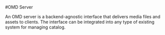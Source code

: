 #OMD Server

An OMD server is a backend-agnostic interface that delivers media files and assets to clients. The interface can be integrated into any type of existing system for managing catalog.

